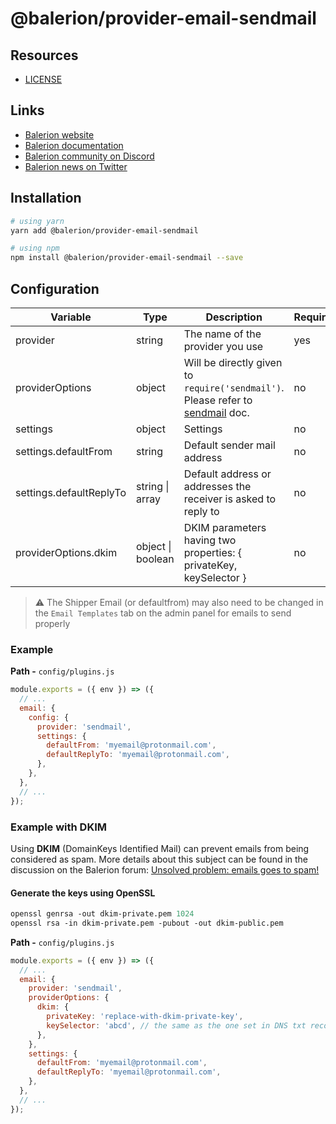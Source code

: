 # @balerion/provider-email-sendmail

## Resources

- [LICENSE](LICENSE)

## Links

- [Balerion website](https://balerion.io/)
- [Balerion documentation](https://docs.balerion.io)
- [Balerion community on Discord](https://discord.balerion.io)
- [Balerion news on Twitter](https://twitter.com/balerionjs)

## Installation

```bash
# using yarn
yarn add @balerion/provider-email-sendmail

# using npm
npm install @balerion/provider-email-sendmail --save
```

## Configuration

| Variable                | Type              | Description                                                                                                              | Required | Default   |
| ----------------------- | ----------------- | ------------------------------------------------------------------------------------------------------------------------ | -------- | --------- |
| provider                | string            | The name of the provider you use                                                                                         | yes      |           |
| providerOptions         | object            | Will be directly given to `require('sendmail')`. Please refer to [sendmail](https://www.npmjs.com/package/sendmail) doc. | no       | {}        |
| settings                | object            | Settings                                                                                                                 | no       | {}        |
| settings.defaultFrom    | string            | Default sender mail address                                                                                              | no       | undefined |
| settings.defaultReplyTo | string \| array   | Default address or addresses the receiver is asked to reply to                                                           | no       | undefined |
| providerOptions.dkim    | object \| boolean | DKIM parameters having two properties: { privateKey, keySelector }                                                       | no       | false     |

> :warning: The Shipper Email (or defaultfrom) may also need to be changed in the `Email Templates` tab on the admin panel for emails to send properly

### Example

**Path -** `config/plugins.js`

```js
module.exports = ({ env }) => ({
  // ...
  email: {
    config: {
      provider: 'sendmail',
      settings: {
        defaultFrom: 'myemail@protonmail.com',
        defaultReplyTo: 'myemail@protonmail.com',
      },
    },
  },
  // ...
});
```

### Example with DKIM

Using **DKIM** (DomainKeys Identified Mail) can prevent emails from being considered as spam. More details about this subject can be found in the discussion on the Balerion forum: [Unsolved problem: emails goes to spam!](https://forum.balerion.io/t/unsolved-problem-emails-goes-to-spam/512?u=soringfs)

#### Generate the keys using OpenSSL

```perl
openssl genrsa -out dkim-private.pem 1024
openssl rsa -in dkim-private.pem -pubout -out dkim-public.pem
```

**Path -** `config/plugins.js`

```js
module.exports = ({ env }) => ({
  // ...
  email: {
    provider: 'sendmail',
    providerOptions: {
      dkim: {
        privateKey: 'replace-with-dkim-private-key',
        keySelector: 'abcd', // the same as the one set in DNS txt record, use online dns lookup tools to be sure that is retreivable
      },
    },
    settings: {
      defaultFrom: 'myemail@protonmail.com',
      defaultReplyTo: 'myemail@protonmail.com',
    },
  },
  // ...
});
```
